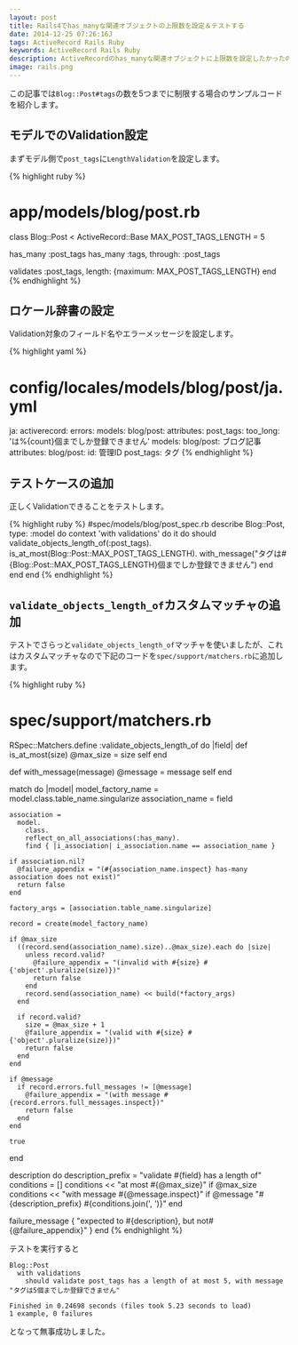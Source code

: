 ```yaml
---
layout: post
title: Rails4でhas_manyな関連オブジェクトの上限数を設定＆テストする
date: 2014-12-25 07:26:16J
tags: ActiveRecord Rails Ruby
keywords: ActiveRecord Rails Ruby
description: ActiveRecordのhas_manyな関連オブジェクトに上限数を設定したかったのでやってみました。
image: rails.png
---
```


この記事では`Blog::Post#tags`の数を5つまでに制限する場合のサンプルコードを紹介します。

## モデルでのValidation設定

まずモデル側で`post_tags`に`LengthValidation`を設定します。

{% highlight ruby %}
# app/models/blog/post.rb
class Blog::Post < ActiveRecord::Base
  MAX_POST_TAGS_LENGTH = 5

  has_many :post_tags
  has_many :tags, through: :post_tags

  validates :post_tags, length: {maximum: MAX_POST_TAGS_LENGTH}
end
{% endhighlight %}

## ロケール辞書の設定

Validation対象のフィールド名やエラーメッセージを設定します。

{% highlight yaml %}
# config/locales/models/blog/post/ja.yml
ja:
  activerecord:
    errors:
      models:
        blog/post:
          attributes:
            post_tags:
              too_long: 'は%{count}個までしか登録できません'
    models:
      blog/post: ブログ記事
    attributes:
      blog/post:
        id: 管理ID
        post_tags: タグ
{% endhighlight %}

## テストケースの追加

正しくValidationできることをテストします。

{% highlight ruby %}
#spec/models/blog/post_spec.rb
describe Blog::Post, type: :model do
  context 'with validations' do
    it do
      should validate_objects_length_of(:post_tags).
               is_at_most(Blog::Post::MAX_POST_TAGS_LENGTH).
               with_message("タグは#{Blog::Post::MAX_POST_TAGS_LENGTH}個までしか登録できません")
    end
  end
end
{% endhighlight %}

## `validate_objects_length_of`カスタムマッチャの追加

テストでさらっと`validate_objects_length_of`マッチャを使いましたが、これはカスタムマッチャなので下記のコードを`spec/support/matchers.rb`に追加します。

{% highlight ruby %}
# spec/support/matchers.rb
RSpec::Matchers.define :validate_objects_length_of do |field|
  def is_at_most(size)
    @max_size = size
    self
  end

  def with_message(message)
    @message = message
    self
  end

  match do |model|
    model_factory_name = model.class.table_name.singularize
    association_name = field

    association =
      model.
        class.
        reflect_on_all_associations(:has_many).
        find { |i_association| i_association.name == association_name }

    if association.nil?
      @failure_appendix = "(#{association_name.inspect} has-many association does not exist)"
      return false
    end

    factory_args = [association.table_name.singularize]

    record = create(model_factory_name)

    if @max_size
      ((record.send(association_name).size)..@max_size).each do |size|
        unless record.valid?
          @failure_appendix = "(invalid with #{size} #{'object'.pluralize(size)})"
          return false
        end
        record.send(association_name) << build(*factory_args)
      end

      if record.valid?
        size = @max_size + 1
        @failure_appendix = "(valid with #{size} #{'object'.pluralize(size)})"
        return false
      end
    end

    if @message
      if record.errors.full_messages != [@message]
        @failure_appendix = "(with message #{record.errors.full_messages.inspect})"
        return false
      end
    end

    true
  end

  description do
    description_prefix = "validate #{field} has a length of"
    conditions = []
    conditions << "at most #{@max_size}" if @max_size
    conditions << "with message #{@message.inspect}" if @message
    "#{description_prefix} #{conditions.join(', ')}"
  end

  failure_message { "expected to #{description}, but not#{@failure_appendix}" }
end
{% endhighlight %}

テストを実行すると

    Blog::Post
      with validations
        should validate post_tags has a length of at most 5, with message "タグは5個までしか登録できません"

    Finished in 0.24698 seconds (files took 5.23 seconds to load)
    1 example, 0 failures

となって無事成功しました。

